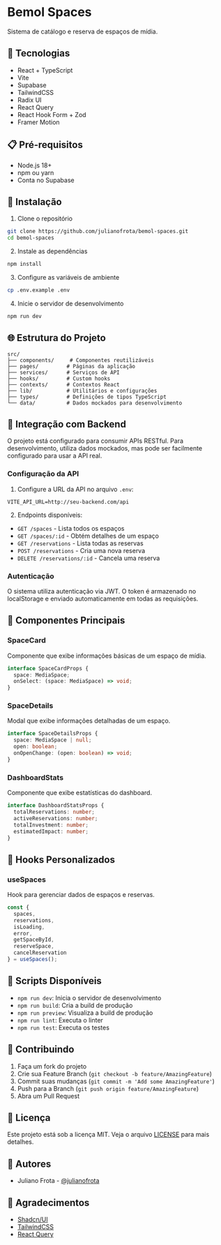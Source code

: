 # Bemol Spaces

Sistema de catálogo e reserva de espaços de mídia.

## 🚀 Tecnologias

- React + TypeScript
- Vite
- Supabase
- TailwindCSS
- Radix UI
- React Query
- React Hook Form + Zod
- Framer Motion

## 📋 Pré-requisitos

- Node.js 18+
- npm ou yarn
- Conta no Supabase

## 🔧 Instalação

1. Clone o repositório
```bash
git clone https://github.com/julianofrota/bemol-spaces.git
cd bemol-spaces
```

2. Instale as dependências
```bash
npm install
```

3. Configure as variáveis de ambiente
```bash
cp .env.example .env
```

4. Inicie o servidor de desenvolvimento
```bash
npm run dev
```

## 🌐 Estrutura do Projeto

```
src/
├── components/     # Componentes reutilizáveis
├── pages/         # Páginas da aplicação
├── services/      # Serviços de API
├── hooks/         # Custom hooks
├── contexts/      # Contextos React
├── lib/           # Utilitários e configurações
├── types/         # Definições de tipos TypeScript
└── data/          # Dados mockados para desenvolvimento
```

## 🔌 Integração com Backend

O projeto está configurado para consumir APIs RESTful. Para desenvolvimento, utiliza dados mockados, mas pode ser facilmente configurado para usar a API real.

### Configuração da API

1. Configure a URL da API no arquivo `.env`:
```env
VITE_API_URL=http://seu-backend.com/api
```

2. Endpoints disponíveis:
- `GET /spaces` - Lista todos os espaços
- `GET /spaces/:id` - Obtém detalhes de um espaço
- `GET /reservations` - Lista todas as reservas
- `POST /reservations` - Cria uma nova reserva
- `DELETE /reservations/:id` - Cancela uma reserva

### Autenticação

O sistema utiliza autenticação via JWT. O token é armazenado no localStorage e enviado automaticamente em todas as requisições.

## 🎨 Componentes Principais

### SpaceCard
Componente que exibe informações básicas de um espaço de mídia.

```typescript
interface SpaceCardProps {
  space: MediaSpace;
  onSelect: (space: MediaSpace) => void;
}
```

### SpaceDetails
Modal que exibe informações detalhadas de um espaço.

```typescript
interface SpaceDetailsProps {
  space: MediaSpace | null;
  open: boolean;
  onOpenChange: (open: boolean) => void;
}
```

### DashboardStats
Componente que exibe estatísticas do dashboard.

```typescript
interface DashboardStatsProps {
  totalReservations: number;
  activeReservations: number;
  totalInvestment: number;
  estimatedImpact: number;
}
```

## 🔄 Hooks Personalizados

### useSpaces
Hook para gerenciar dados de espaços e reservas.

```typescript
const {
  spaces,
  reservations,
  isLoading,
  error,
  getSpaceById,
  reserveSpace,
  cancelReservation
} = useSpaces();
```

## 📝 Scripts Disponíveis

- `npm run dev`: Inicia o servidor de desenvolvimento
- `npm run build`: Cria a build de produção
- `npm run preview`: Visualiza a build de produção
- `npm run lint`: Executa o linter
- `npm run test`: Executa os testes

## 🤝 Contribuindo

1. Faça um fork do projeto
2. Crie sua Feature Branch (`git checkout -b feature/AmazingFeature`)
3. Commit suas mudanças (`git commit -m 'Add some AmazingFeature'`)
4. Push para a Branch (`git push origin feature/AmazingFeature`)
5. Abra um Pull Request

## 📄 Licença

Este projeto está sob a licença MIT. Veja o arquivo [LICENSE](LICENSE) para mais detalhes.

## 👥 Autores

- Juliano Frota - [@julianofrota](https://github.com/julianofrota)

## 🙏 Agradecimentos

- [Shadcn/UI](https://ui.shadcn.com/)
- [TailwindCSS](https://tailwindcss.com/)
- [React Query](https://tanstack.com/query/latest)
